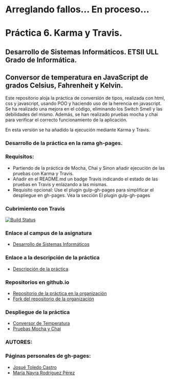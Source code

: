 
# Arreglando fallos... En proceso...

# Práctica 6. Karma y Travis.

## Desarrollo de Sistemas Informáticos. ETSII ULL Grado de Informática.

## Conversor de temperatura en JavaScript de grados Celsius, Fahrenheit y Kelvin.

Este repositorio aloja la práctica de conversión de tipos, realizada con html, css y javascript, usando POO y haciendo uso de la herencia en javascript. 
Se ha realizado una mejora en el código, eliminando los Switch Smell y las debilidades del mismo.
Además, se han realizado pruebas mocha y chai para verificar el correcto funcionamiento de la aplicación.

En esta versión se ha añadido la ejecución mediante Karma y Travis.

### Desarrollo de la práctica en la rama gh-pages.

### Requisitos: 

* Partiendo de la práctica de Mocha, Chai y Sinon añadir ejecución de las pruebas con Karma y Travis.
* Añadir en el README.md un badge Travis indicando el estado de las pruebas en Travis y enlazando a las mismas.
* Requisito opcional: Use el plugin gulp-gh-pages para simplificar el despliegue en gh-pages. Vea la sección El plugin gulp-gh-pages

### Cubrimiento con Travis
[![Build Status](https://travis-ci.org/ULL-ESIT-GRADOII-DSI/karma-y-travis-josue-nayra-dsi15-16-1.svg?branch=master)](https://travis-ci.org/ULL-ESIT-GRADOII-DSI/karma-y-travis-josue-nayra-dsi15-16-1)

### Enlace al campus de la asignatura
* [Desarrollo de Sistemas Informáticos](https://campusvirtual.ull.es/my/)

### Enlace a la descripción de la práctica
* [Descripción de la práctica](https://campusvirtual.ull.es/1516/mod/page/view.php?id=185189)

### Repositorios en github.io

* [Repositorio de la práctica en la organización](https://github.com/ULL-ESIT-GRADOII-DSI/karma-y-travis-josue-nayra-dsi15-16-1)
* [Fork del repositorio de la organización](https://github.com/alu0100406122/karma-y-travis-josue-nayra-dsi15-16-1)

### Despliegue de la práctica

* [Conversor de Temperatura](https://ULL-ESIT-GRADOII-DSI.github.io/mocha-y-chai-josue-nayra-dsi15-16-1/)
* [Pruebas Mocha y Chai](https://ULL-ESIT-GRADOII-DSI.github.io/mocha-y-chai-josue-nayra-dsi15-16-1/vendor/index.html)


### AUTORES: 
### Páginas personales de gh-pages:

* [Josué Toledo Castro](http://josuetc94.github.io/)
* [María Nayra Rodríguez Pérez](http://alu0100406122.github.io/)
